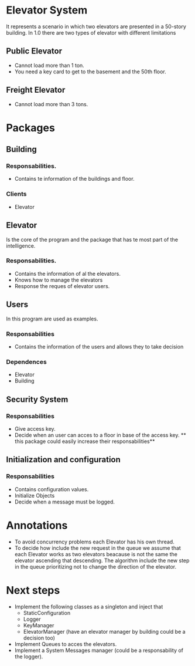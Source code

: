 # Elevator System
 It represents a scenario in which two elevators are presented in a 50-story building. In 1.0 there are two types of elevator with different limitations 
## Public Elevator
- Cannot load more than 1 ton.
- You need a key card to get to the basement and the 50th floor.
## Freight Elevator
- Cannot load more than 3 tons.

# Packages
## Building
### Responsabilities.
- Contains te information of the buildings and floor.
### Clients
- Elevator

## Elevator
Is the core of the program and the package that has te most part of the intelligence.
### Responsabilities.
- Contains the information of al the elevators.
- Knows how to manage the elevators
- Response the reques of elevator users.

## Users
In this program are used as examples.
### Responsabilities
- Contains the information of the users and allows they to take decision
### Dependences
- Elevator
- Building

## Security System
### Responsabilities
- Give access key.
- Decide when an user can acces to a floor in base of the access key.
** this package could easily increase their responsabilities**
 

## Initialization and configuration
### Responsabilities
- Contains configuration values.
- Initialize Objects
- Decide when a message must be logged.

# Annotations
- To avoid concurrency problems each Elevator has his own thread.
- To decide how include the new request in the queue we assume that each Elevator works as two elevators beacause is not the same the elevator ascending that descending. The algorithm include the new step in the queue prioritizing not to change the direction of the elevator.

# Next steps
- Implement the following classes as a singleton and inject that
	- StaticConfiguration
	- Logger
	- KeyManager
	- ElevatorManager (have an elevator manager by building could be a decision too)
- Implement Queues to acces the elevators.
- Implement a System Messages manager (could be a responsability of the logger).
